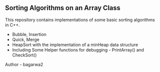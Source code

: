 <h2>Sorting Algorithms on an Array Class</h2>

This repository contains implementations of some basic sorting algorithms in C++.

- Bubble, Insertion
- Quick, Merge
- HeapSort with the implementation of a minHeap data structure
- Including Some Helper functions for debugging - PrintArray() and CheckSort()

Author - bagarwa2